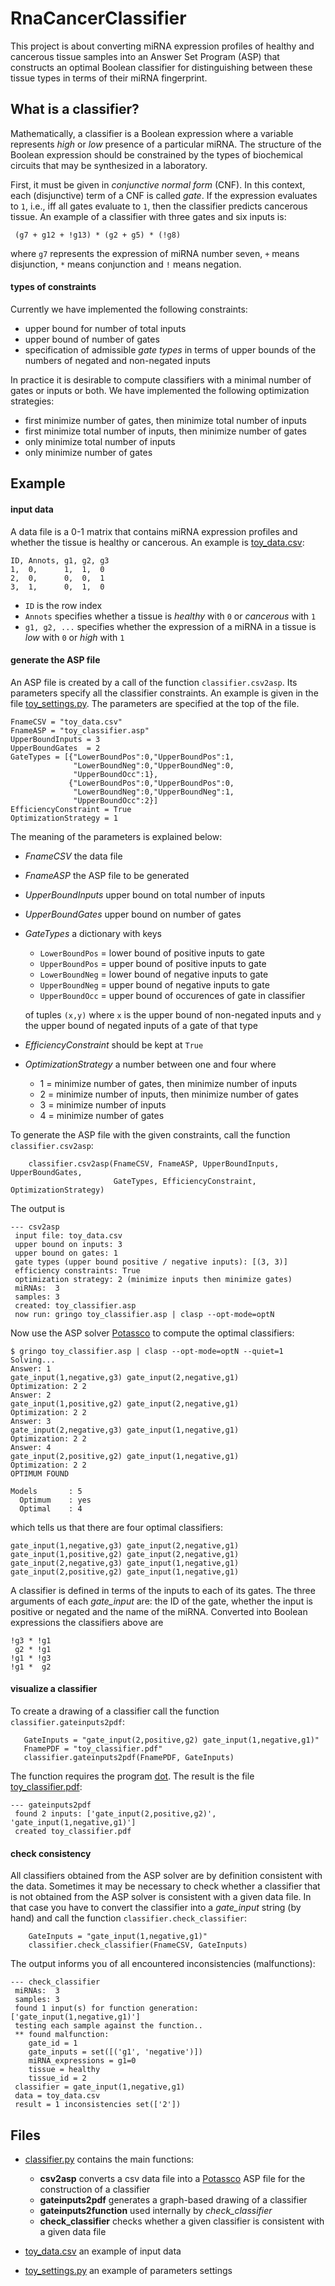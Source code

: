 # RnaCancerClassifier
This project is about converting miRNA expression profiles of healthy and cancerous tissue samples into an Answer Set Program (ASP)
that constructs an optimal Boolean classifier for distinguishing between these tissue types in terms of their miRNA fingerprint.

## What is a classifier?
Mathematically, a classifier is a Boolean expression where a variable represents _high_ or _low_ presence of a particular miRNA.
The structure of the Boolean expression should be constrained by the types of biochemical circuits that may be synthesized in a laboratory.

First, it must be given in _conjunctive normal form_ (CNF).
In this context, each (disjunctive) term of a CNF is called _gate_.
If the expression evaluates to `1`, i.e.,  iff all gates evaluate to `1`, then the classifier predicts cancerous tissue.
An example of a classifier with three gates and six inputs is:

```
 (g7 + g12 + !g13) * (g2 + g5) * (!g8)
```
where `g7` represents the expression of miRNA number seven, `+` means disjunction, `*` means conjunction and `!` means negation.


#### types of constraints
Currently we have implemented the following constraints:

 * upper bound for number of total inputs
 * upper bound of number of gates
 * specification of admissible _gate types_ in terms of upper bounds of the numbers of negated and non-negated inputs
 
In practice it is desirable to compute classifiers with a minimal number of gates or inputs or both.
We have implemented the following optimization strategies:

 * first minimize number of gates, then minimize total number of inputs
 * first minimize total number of inputs, then minimize number of gates
 * only minimize total number of inputs
 * only minimize number of gates

 

## Example
#### input data
A data file is a 0-1 matrix that contains miRNA expression profiles and whether the tissue is healthy or cancerous.
An example is [toy_data.csv](./toy_data.csv):

```
ID, Annots, g1, g2, g3
1,  0,      1,  1,  0
2,  0,      0,  0,  1
3,  1,      0,  1,  0
```
 * `ID` is the row index
 * `Annots` specifies whether a tissue is _healthy_ with `0` or _cancerous_ with `1`
 * `g1, g2, ...` specifies whether the expression of a miRNA in a tissue is _low_ with `0` or _high_ with `1`
 

#### generate the ASP file
An ASP file is created by a call of the function `classifier.csv2asp`.
Its parameters specify all the classifier constraints.
An example is given in the file [toy_settings.py](./toy_settings.py).
The parameters are specified at the top of the file.

```
FnameCSV = "toy_data.csv"
FnameASP = "toy_classifier.asp"
UpperBoundInputs = 3
UpperBoundGates  = 2
GateTypes = [{"LowerBoundPos":0,"UpperBoundPos":1,
              "LowerBoundNeg":0,"UpperBoundNeg":0,
              "UpperBoundOcc":1},
             {"LowerBoundPos":0,"UpperBoundPos":0,
              "LowerBoundNeg":0,"UpperBoundNeg":1,
              "UpperBoundOcc":2}]
EfficiencyConstraint = True
OptimizationStrategy = 1
```

The meaning of the parameters is explained below:

 * _FnameCSV_ the data file
 * _FnameASP_ the ASP file to be generated
 * _UpperBoundInputs_ upper bound on total number of inputs
 * _UpperBoundGates_ upper bound on number of gates
 * _GateTypes_ a dictionary with keys
   * `LowerBoundPos` = lower bound of positive inputs to gate
   * `UpperBoundPos` = upper bound of positive inputs to gate
   * `LowerBoundNeg` = lower bound of negative inputs to gate
   * `UpperBoundNeg` = upper bound of negative inputs to gate
   * `UpperBoundOcc` = upper bound of occurences of gate in classifier
   
    of tuples `(x,y)` where `x` is the upper bound of non-negated inputs and `y` the upper bound of negated inputs of a gate of that type
 * _EfficiencyConstraint_ should be kept at `True`
 * _OptimizationStrategy_ a number between one and four where
   * 1 = minimize number of gates, then minimize number of inputs
   * 2 = minimize number of inputs, then minimize number of gates
   * 3 = minimize number of inputs
   * 4 = minimize number of gates


To generate the ASP file with the given constraints, call the function `classifier.csv2asp`:

```
    classifier.csv2asp(FnameCSV, FnameASP, UpperBoundInputs, UpperBoundGates,
                       GateTypes, EfficiencyConstraint, OptimizationStrategy)
```

The output is
```
--- csv2asp
 input file: toy_data.csv
 upper bound on inputs: 3
 upper bound on gates: 1
 gate types (upper bound positive / negative inputs): [(3, 3)]
 efficiency constraints: True
 optimization strategy: 2 (minimize inputs then minimize gates)
 miRNAs:  3
 samples: 3
 created: toy_classifier.asp
 now run: gringo toy_classifier.asp | clasp --opt-mode=optN
```

Now use the ASP solver [Potassco](http://potassco.sourceforge.net) to compute the optimal classifiers:

```
$ gringo toy_classifier.asp | clasp --opt-mode=optN --quiet=1
Solving...
Answer: 1
gate_input(1,negative,g3) gate_input(2,negative,g1)
Optimization: 2 2
Answer: 2
gate_input(1,positive,g2) gate_input(2,negative,g1)
Optimization: 2 2
Answer: 3
gate_input(2,negative,g3) gate_input(1,negative,g1)
Optimization: 2 2
Answer: 4
gate_input(2,positive,g2) gate_input(1,negative,g1)
Optimization: 2 2
OPTIMUM FOUND

Models       : 5     
  Optimum    : yes
  Optimal    : 4
```

which tells us that there are four optimal classifiers:

```
gate_input(1,negative,g3) gate_input(2,negative,g1)
gate_input(1,positive,g2) gate_input(2,negative,g1)
gate_input(2,negative,g3) gate_input(1,negative,g1)
gate_input(2,positive,g2) gate_input(1,negative,g1)
```

A classifier is defined in terms of the inputs to each of its gates.
The three arguments of each _gate\_input_ are: the ID of the gate, whether the input is positive or negated and the name of the miRNA.
Converted into Boolean expressions the classifiers above are

```
!g3 * !g1
 g2 * !g1
!g1 * !g3
!g1 *  g2
```

#### visualize a classifier
To create a drawing of a classifier call the function `classifier.gateinputs2pdf`:

```
   GateInputs = "gate_input(2,positive,g2) gate_input(1,negative,g1)"
   FnamePDF = "toy_classifier.pdf"
   classifier.gateinputs2pdf(FnamePDF, GateInputs)
```
The function requires the program [dot](www.graphviz.org).
The result is the file [toy_classifier.pdf](./toy_classifier.pdf):

```
--- gateinputs2pdf
 found 2 inputs: ['gate_input(2,positive,g2)', 'gate_input(1,negative,g1)']
 created toy_classifier.pdf
```


#### check consistency
All classifiers obtained from the ASP solver are by definition consistent with the data.
Sometimes it may be necessary to check whether a classifier that is not obtained from the ASP solver is consistent with a given data file.
In that case you have to convert the classifier into a _gate\_input_ string (by hand) and call the function `classifier.check_classifier`:

```
    GateInputs = "gate_input(1,negative,g1)"
    classifier.check_classifier(FnameCSV, GateInputs)
```
The output informs you of all encountered inconsistencies (malfunctions):

```
--- check_classifier
 miRNAs:  3
 samples: 3
 found 1 input(s) for function generation: ['gate_input(1,negative,g1)']
 testing each sample against the function..
 ** found malfunction:
    gate_id = 1
    gate_inputs = set([('g1', 'negative')])
    miRNA_expressions = g1=0
    tissue = healthy
    tissue_id = 2
 classifier = gate_input(1,negative,g1)
 data = toy_data.csv
 result = 1 inconsistencies set(['2'])
```




## Files

 * [classifier.py](./classifier.py) contains the main functions:
   * **csv2asp** converts a csv data file into a [Potassco](http://potassco.sourceforge.net) ASP file for the construction of a classifier
   * **gateinputs2pdf** generates a graph-based drawing of a classifier
   * **gateinputs2function** used internally by _check\_classifier_
   * **check\_classifier** checks whether a given classifier is consistent with a given data file
 
 * [toy_data.csv](./toy_data.csv) an example of input data  
 * [toy_settings.py](./toy_settings.py) an example of parameters settings
